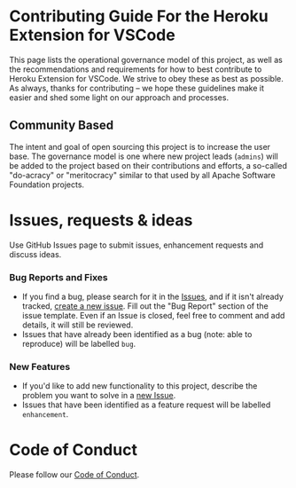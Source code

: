 # Contributing Guide For the Heroku Extension for VSCode

This page lists the operational governance model of this project, as well as the recommendations and requirements for
how to best contribute to Heroku Extension for VSCode. We strive to obey these as best as possible. As always, thanks
for contributing – we hope these guidelines make it easier and shed some light on our approach and processes.

## Community Based

The intent and goal of open sourcing this project is to increase the user base. The governance model is one where new
project leads (`admins`) will be added to the project based on their contributions and efforts, a so-called "do-acracy"
or "meritocracy" similar to that used by all Apache Software Foundation projects.

# Issues, requests & ideas

Use GitHub Issues page to submit issues, enhancement requests and discuss ideas.

### Bug Reports and Fixes

- If you find a bug, please search for it in the [Issues](https://github.com/heroku/heroku-vscode/issues), and if it
  isn't already tracked, [create a new issue](https://github.com/heroku/heroku-vscode/issues/new). Fill out the "Bug
  Report" section of the issue template. Even if an Issue is closed, feel free to comment and add details, it will still
  be reviewed.
- Issues that have already been identified as a bug (note: able to reproduce) will be labelled `bug`.

### New Features

- If you'd like to add new functionality to this project, describe the problem you want to solve in a
  [new Issue](https://github.com/heroku/heroku-vscode/issues/new).
- Issues that have been identified as a feature request will be labelled `enhancement`.

# Code of Conduct

Please follow our [Code of Conduct](CODE_OF_CONDUCT.md).
